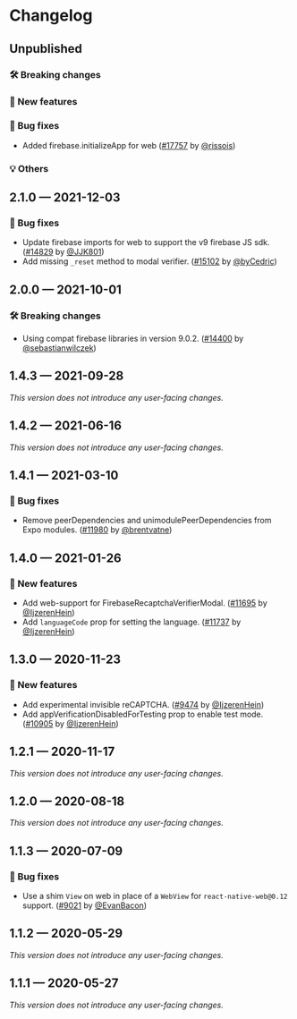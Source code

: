 # Changelog

## Unpublished

### 🛠 Breaking changes

### 🎉 New features

### 🐛 Bug fixes

- Added firebase.initializeApp for web ([#17757](https://github.com/expo/expo/pull/17757) by [@rissois](https://github.com/rissois))

### 💡 Others

## 2.1.0 — 2021-12-03

### 🐛 Bug fixes

- Update firebase imports for web to support the v9 firebase JS sdk. ([#14829](https://github.com/expo/expo/pull/14829) by [@JJK801](https://github.com/JJK801))
- Add missing `_reset` method to modal verifier. ([#15102](https://github.com/expo/expo/pull/15102) by [@byCedric](https://github.com/byCedric))

## 2.0.0 — 2021-10-01

### 🛠 Breaking changes

- Using compat firebase libraries in version 9.0.2. ([#14400](https://github.com/expo/expo/pull/14400) by [@sebastianwilczek](https://github.com/sebastianwilczek))

## 1.4.3 — 2021-09-28

_This version does not introduce any user-facing changes._

## 1.4.2 — 2021-06-16

_This version does not introduce any user-facing changes._

## 1.4.1 — 2021-03-10

### 🐛 Bug fixes

- Remove peerDependencies and unimodulePeerDependencies from Expo modules. ([#11980](https://github.com/expo/expo/pull/11980) by [@brentvatne](https://github.com/brentvatne))

## 1.4.0 — 2021-01-26

### 🎉 New features

- Add web-support for FirebaseRecaptchaVerifierModal. ([#11695](https://github.com/expo/expo/pull/11695) by [@IjzerenHein](https://github.com/IjzerenHein))
- Add `languageCode` prop for setting the language. ([#11737](https://github.com/expo/expo/pull/11737) by [@IjzerenHein](https://github.com/IjzerenHein))

## 1.3.0 — 2020-11-23

### 🎉 New features

- Add experimental invisible reCAPTCHA. ([#9474](https://github.com/expo/expo/pull/9474) by [@IjzerenHein](https://github.com/IjzerenHein))
- Add appVerificationDisabledForTesting prop to enable test mode. ([#10905](https://github.com/expo/expo/pull/10905) by [@IjzerenHein](https://github.com/IjzerenHein))

## 1.2.1 — 2020-11-17

_This version does not introduce any user-facing changes._

## 1.2.0 — 2020-08-18

_This version does not introduce any user-facing changes._

## 1.1.3 — 2020-07-09

### 🐛 Bug fixes

- Use a shim `View` on web in place of a `WebView` for `react-native-web@0.12` support. ([#9021](https://github.com/expo/expo/pull/9021) by [@EvanBacon](https://github.com/EvanBacon))

## 1.1.2 — 2020-05-29

_This version does not introduce any user-facing changes._

## 1.1.1 — 2020-05-27

_This version does not introduce any user-facing changes._
